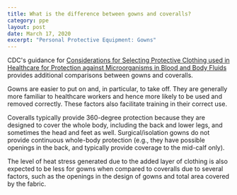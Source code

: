 ```yaml
---
title: What is the difference between gowns and coveralls?
category: ppe
layout: post
date: March 17, 2020
excerpt: "Personal Protective Equipment: Gowns"
---
```


CDC's guidance for [Considerations for Selecting Protective Clothing used in Healthcare for Protection against Microorganisms in Blood and Body Fluids](https://www.cdc.gov/niosh/npptl/topics/protectiveclothing/) provides additional comparisons between gowns and coveralls.

Gowns are easier to put on and, in particular, to take off. They are generally more familiar to healthcare workers and hence more likely to be used and removed correctly. These factors also facilitate training in their correct use.

Coveralls typically provide 360-degree protection because they are designed to cover the whole body, including the back and lower legs, and sometimes the head and feet as well. Surgical/isolation gowns do not provide continuous whole-body protection (e.g., they have possible openings in the back, and typically provide coverage to the mid-calf only).

The level of heat stress generated due to the added layer of clothing is also expected to be less for gowns when compared to coveralls due to several factors, such as the openings in the design of gowns and total area covered by the fabric.